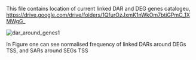This file contains location of current linked DAR and DEG genes catalogeu, https://drive.google.com/drive/folders/1QfurOzJxmK1nWkOm7btiGPmC_1XMWgG_

![dar_around_genes1](https://user-images.githubusercontent.com/61786710/151689381-f4620fe3-1c9c-48a9-b8cf-e2393e1495fe.png)

In Figure one can see normalised frequency of linked DARs around DEGs TSS, and SARs around SEGs TSS
